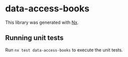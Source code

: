 # data-access-books

This library was generated with [Nx](https://nx.dev).

## Running unit tests

Run `nx test data-access-books` to execute the unit tests.
